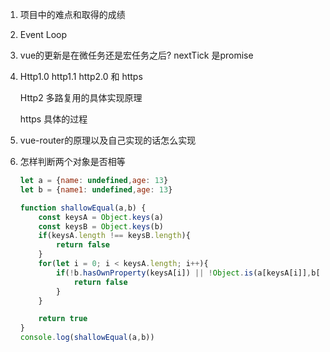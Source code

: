 1. 项目中的难点和取得的成绩

2. Event Loop

3. vue的更新是在微任务还是宏任务之后?  nextTick 是promise

4. Http1.0 http1.1 http2.0 和 https

   Http2 多路复用的具体实现原理

   https 具体的过程

5. vue-router的原理以及自己实现的话怎么实现

6. 怎样判断两个对象是否相等

   ```javascript
   let a = {name: undefined,age: 13}
   let b = {name1: undefined,age: 13}
   
   function shallowEqual(a,b) {
       const keysA = Object.keys(a)
       const keysB = Object.keys(b)
       if(keysA.length !== keysB.length){
           return false
       }
       for(let i = 0; i < keysA.length; i++){
           if(!b.hasOwnProperty(keysA[i]) || !Object.is(a[keysA[i]],b[keysA[i]])){
               return false
           }
       }
   
       return true
   }
   console.log(shallowEqual(a,b))
   ```